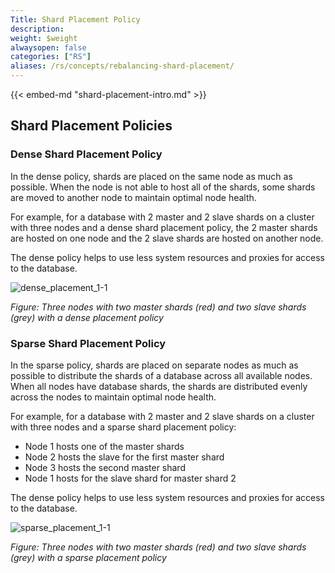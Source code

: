 ```yaml
---
Title: Shard Placement Policy
description:
weight: $weight
alwaysopen: false
categories: ["RS"]
aliases: /rs/concepts/rebalancing-shard-placement/
---
```

{{< embed-md "shard-placement-intro.md"  >}}

## Shard Placement Policies

### Dense Shard Placement Policy

In the dense policy, shards are placed on the same node as much as possible.
When the node is not able to host all of the shards, some shards are moved to another node to maintain optimal node health.

For example, for a database with 2 master and 2 slave shards on a cluster with three nodes and a dense shard placement policy,
the 2 master shards are hosted on one node and the 2 slave shards are hosted on another node.

The dense policy helps to use less system resources and proxies for access to the database.

![dense_placement_1-1](/images/rs/dense_placement_1-1.png)

*Figure: Three nodes with two master shards (red) and two slave shards (grey) with a dense placement policy*

### Sparse Shard Placement Policy

In the sparse policy, shards are placed on separate nodes as much as possible
to distribute the shards of a database across all available nodes.
When all nodes have database shards, the shards are distributed evenly across the nodes to maintain optimal node health.

For example, for a database with 2 master and 2 slave shards on a cluster with three nodes and a sparse shard placement policy:

- Node 1 hosts one of the master shards
- Node 2 hosts the slave for the first master shard
- Node 3 hosts the second master shard
- Node 1 hosts for the slave shard for master shard 2

The dense policy helps to use less system resources and proxies for access to the database.

![sparse_placement_1-1](/images/rs/sparse_placement_1-1.png)

*Figure: Three nodes with two master shards (red) and two slave shards (grey) with a sparse placement policy*
